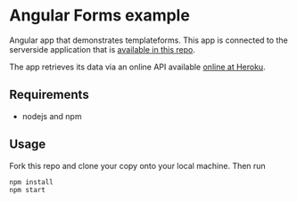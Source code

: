 # Angular Forms example

Angular app that demonstrates templateforms. This app is connected to the serverside application that is [available in this repo](https://github.com/avansinformatica/nosql-ivt2-examples/tree/master/nodejs-persons-server).

 The app retrieves its data via an online API available [online at Heroku](https://node-persons-server.herokuapp.com/api/persons).

## Requirements
- nodejs and npm

## Usage
Fork this repo and clone your copy onto your local machine. 
Then run
```
npm install
npm start
```


